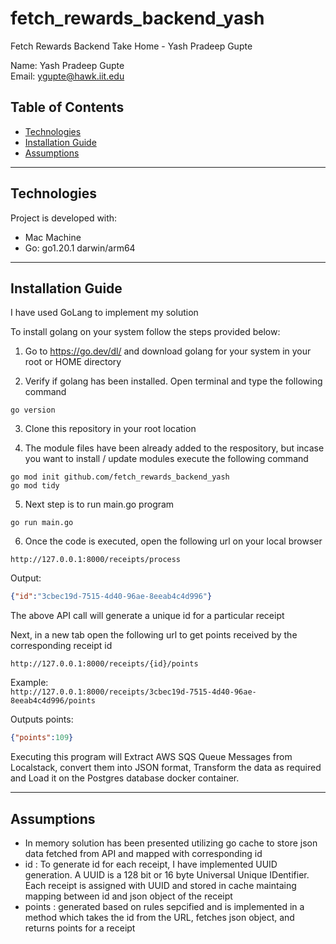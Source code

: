 # fetch_rewards_backend_yash
Fetch Rewards Backend Take Home - Yash Pradeep Gupte

Name: Yash Pradeep Gupte \
Email: ygupte@hawk.iit.edu

## Table of Contents
* [Technologies ](#technologies)
* [Installation Guide ](#installation-guide)
* [Assumptions ](#assumptions)

---
## Technologies
Project is developed with:
* Mac Machine
* Go: go1.20.1 darwin/arm64
--- 
## Installation Guide 

I have used GoLang to implement my solution 

To install golang on your system follow the steps provided below:

1. Go to https://go.dev/dl/ and download golang for your system in your root or HOME directory

2. Verify if golang has been installed. Open terminal and type the following command

``` 
go version 
```

3. Clone this repository in your root location 

4. The module files have been already added to the respository, but incase you want to install / update modules execute the following command 

```
go mod init github.com/fetch_rewards_backend_yash
go mod tidy
```

5. Next step is to run main.go program 

```
go run main.go
```

6. Once the code is executed, open the following url on your local browser

`http://127.0.0.1:8000/receipts/process`

Output:
```json
{"id":"3cbec19d-7515-4d40-96ae-8eeab4c4d996"} 
```

The above API call will generate a unique id for a particular receipt 

Next, in a new tab open the following url to get points received by the  corresponding receipt id 

`http://127.0.0.1:8000/receipts/{id}/points`

Example: \
`http://127.0.0.1:8000/receipts/3cbec19d-7515-4d40-96ae-8eeab4c4d996/points`

Outputs points:
```json
{"points":109}
```

Executing this program will Extract AWS SQS Queue Messages from Localstack, convert them into JSON format, Transform the data as required and Load it on the Postgres database docker container.

--- 

## Assumptions
 * In memory solution has been presented utilizing go cache to store json data fetched from API and mapped with corresponding id
 * id : To generate id for each receipt, I have implemented UUID generation. A UUID is a 128 bit or 16 byte Universal Unique IDentifier. Each receipt is assigned with UUID and stored in cache maintaing mapping between id and json object of the receipt
 * points : generated based on rules sepcified and is implemented in a method which takes the id from the URL, fetches json object, and returns points for a receipt